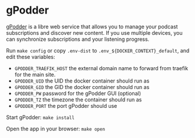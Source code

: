 # gPodder

[gPodder](https://gpodder.net/) is a libre web service that allows you to manage your
podcast subscriptions and discover new content. If you use multiple devices, you can
synchronize subscriptions and your listening progress. 

Run `make config` or copy `.env-dist` to `.env_${DOCKER_CONTEXT}_default`, and edit these
variables:

 * `GPODDER_TRAEFIK_HOST` the external domain name to forward from traefik for
 the main site.
 * `GPODDER_UID` the UID the docker container should run as
 * `GPODDER_GID` the GID the docker container should run as
 * `GPODDER_PW` password for the gPodder GUI (optional)
 * `GPODDER_TZ` the timezone the container should run as
 * `GPODDER_PORT` the port gPodder should use

Start gPodder: `make install`

Open the app in your browser: `make open`